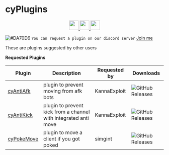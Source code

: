 # cyPlugins
<p align="center">
     <a href="https://discord.gg/dC3jWNd" target="_blank">
<img  height="30" weight="30" src="https://image.spreadshirtmedia.net/image-server/v1/mp/designs/137963376,width=178,height=178/discord-logo.png"/>
</a>  
 <a href="https://www.youtube.com/channel/UCgfXkVhgB1urzdvCJt6gR_w" target="_blank">
<img  height="30" weight="30" src="https://cdn.iconscout.com/icon/free/png-256/youtube-88-227910.png"/>
</a>
 <a href="https://twitter.com/cydolo" target="_blank">
<img  height="30" weight="30" src="http://i.imgur.com/tXSoThF.png"/>
</a>    
  <br>
</p>

![#DA70D6](https://placehold.it/15/48D1CC/000000?text=+) `You can request a plugin on our discord server` <a href="https://discord.gg/dC3jWNd" target="_blank">Join me</a>    

These are plugins suggested by other users  

**Requested Plugins**  

Plugin | Description | Requested by | Downloads
------------ | ------------ | ------------ | ------------ |
<a href="https://github.com/cydolo/cyPlugins/tree/master/Requested-Plugins/cyAntiAfk">cyAntiAfk</a> | plugin to prevent moving from afk bots | KannaExploit | ![GitHub Releases](https://img.shields.io/github/downloads/cydolo/cyPlugins/cypl-antiafk-b1.1/total.svg?color=darkcyan&label=Downloads&style=popout-square)
<a href="https://github.com/cydolo/cyPlugins/tree/master/Requested-Plugins/cyAntiKick">cyAntiKick</a> | plugin to prevent kick from a channel with integrated anti move | KannaExploit | ![GitHub Releases](https://img.shields.io/github/downloads/cydolo/cyPlugins/cypl-antikick-b1.1/total.svg?color=darkcyan&label=Downloads&style=popout-square)
<a href="https://github.com/cydolo/cyPlugins/tree/master/Requested-Plugins/cyPokeMove">cyPokeMove</a> | plugin to move a client if you got poked | simgint | ![GitHub Releases](https://img.shields.io/github/downloads/cydolo/cyPlugins/cypl-pokemove-b1.0/total.svg?color=darkcyan&label=Downloads&style=popout-square)
